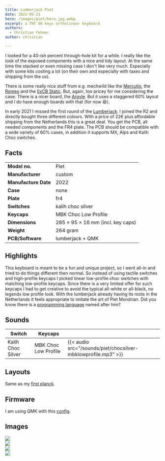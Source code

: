 ```yaml
---
title: Lumberjack Piet
date: 2022-05-21
hero: /images/piet/hero.jpg.webp
excerpt: a THT 60 keys ortholinear keyboard
authors:
  - Christian Fehmer
author: christian

---
```


I looked for a 40-ish percent through-hole kit for a while. I really like the look of the exposed components with a nice and tidy layout. At the same time the stacked or even missing case I don't like very much. Especially with some kits costing a lot (on their own and especially with taxes and shipping from the us). 

There is some really nice stuff from e.g. mechwild like the [Mercutio](https://mechwild.com/product/mercutio/), the [Romeo](https://github.com/coseyfannitutti/romeo) and the [0xCB Static](https://candykeys.com/product/0xcb-static-keyboard-kit). But, again, too pricey for me considering the case. There is a nicer board, the [Argyle](https://geekhack.org/index.php?topic=106255.0). But it uses a staggered 60% layout and I do have enough boards with that (for now 😄).

In early 2021 I missed the first round of the [Lumberjack](https://github.com/peej/lumberjack-keyboard). I joined the R2 and directly bought three different colours. With a price of 22€ plus affordable shipping from the Netherlands this is a great deal. You get the PCB, all needed components and the FR4 plate. The PCB should be compatible with a wide variety of 60% cases, in addition it supports MX, Alps and Kalih Choc switches.

## Facts 

| | |
|---------------------|-----------------------------------------------------------------------------------------------|
| **Model no.** | Piet |
| **Manufacturer** | custom |
| **Manufacture Date** | 2022 |
| **Case** | none |
| **Plate** | fr4 |
| **Switches** | kalih choc silver |
| **Keycaps** | MBK Choc Low Profile |
| **Dimensions** | 285 × 95 × 16 mm (incl. key caps) |
| **Weight** | 264 gram |
| **PCB/Software** | lumberjack + QMK |


## Highlights

This keyboard is meant to be a fun and unique project, so I went all-in and tried to do things different then normal. So instead of using tactile switches and high-profile keycaps I picked linear low-profile choc switches with matching low-profile keycaps. Since there is a very limited offer for such keycaps I had to get creative to avoid the typical all-white or all-black, no legends low profile look. With the lumberjack already having its roots in the Netherlands it feels appropriate to imitate the art of Piet Mondrian. Did you know there is a [programming language](https://en.wikipedia.org/wiki/Esoteric_programming_language#Piet) named after him?

## Sounds

| Switch | Keycaps ||
|----------|-----------|--|
| Kalih Choc Silver | MBK Choc Low Profile | {{< audio src="/sounds/piet/chocsilver-mbklowprofile.mp3" >}} 

## Layouts

Same as my [first planck](/post/2020-04-05-planck/).

## Firmware

I am using QMK with this [config](https://github.com/fehmer/qmk_firmware/tree/fehmer/keyboards/peej/lumberjack/keymaps/fehmer).

## Images


<div class="Image__Large">
  <img src="/images/piet/1.jpg.webp"  />
</div>

<div class="Image__Large">
  <img src="/images/piet/4.jpg.webp"  />
</div>

<div class="Image__Large">
  <img src="/images/piet/5.jpg.webp"  />
</div>

<div class="Image__Large">
  <img src="/images/piet/6.jpg.webp"  />
</div>